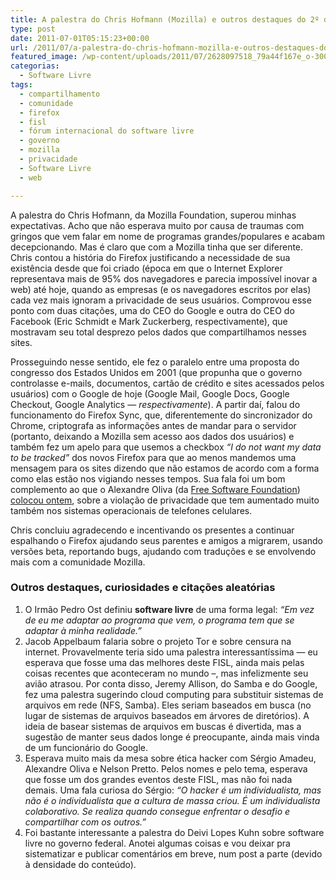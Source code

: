 ```yaml
---
title: A palestra do Chris Hofmann (Mozilla) e outros destaques do 2º dia do 12º FISL
type: post
date: 2011-07-01T05:15:23+00:00
url: /2011/07/a-palestra-do-chris-hofmann-mozilla-e-outros-destaques-do-2º-dia-do-12º-fisl/
featured_image: /wp-content/uploads/2011/07/2628097518_79a44f167e_o-300x180.jpg
categorias:
  - Software Livre
tags:
  - compartilhamento
  - comunidade
  - firefox
  - fisl
  - fórum internacional do software livre
  - governo
  - mozilla
  - privacidade
  - Software Livre
  - web

---
```

A palestra do Chris Hofmann, da Mozilla Foundation, superou minhas expectativas. Acho que não esperava muito por causa de traumas com gringos que vem falar em nome de programas grandes/populares e acabam decepcionando. Mas é claro que com a Mozilla tinha que ser diferente. Chris contou a história do Firefox justificando a necessidade de sua existência desde que foi criado (época em que o Internet Explorer representava mais de 95% dos navegadores e parecia impossível inovar a web) até hoje, quando as empresas (e os navegadores escritos por elas) cada vez mais ignoram a privacidade de seus usuários. Comprovou esse ponto com duas citações, uma do CEO do Google e outra do CEO do Facebook (Eric Schmidt e Mark Zuckerberg, respectivamente), que mostravam seu total desprezo pelos dados que compartilhamos nesses sites.

Prosseguindo nesse sentido, ele fez o paralelo entre uma proposta do congresso dos Estados Unidos em 2001 (que propunha que o governo controlasse e-mails, documentos, cartão de crédito e sites acessados pelos usuários) com o Google de hoje (Google Mail, Google Docs, Google Checkout, Google Analytics — _respectivamente_). A partir daí, falou do funcionamento do Firefox Sync, que, diferentemente do sincronizador do Chrome, criptografa as informações antes de mandar para o servidor (portanto, deixando a Mozilla sem acesso aos dados dos usuários) e também fez um apelo para que usemos a checkbox _“I do not want my data to be tracked”_ dos novos Firefox para que ao menos mandemos uma mensagem para os sites dizendo que não estamos de acordo com a forma como elas estão nos vigiando nesses tempos. Sua fala foi um bom complemento ao que o Alexandre Oliva (da [Free Software Foundation][1]) [colocou ontem][2], sobre a violação de privacidade que tem aumentado muito também nos sistemas operacionais de telefones celulares.

Chris concluiu agradecendo e incentivando os presentes a continuar espalhando o Firefox ajudando seus parentes e amigos a migrarem, usando versões beta, reportando bugs, ajudando com traduções e se envolvendo mais com a comunidade Mozilla.

### Outros destaques, curiosidades e citações aleatórias

  1. O Irmão Pedro Ost definiu **software livre** de uma forma legal: _“Em vez de eu me adaptar ao programa que vem, o programa tem que se adaptar à minha realidade.”_
  2. Jacob Appelbaum falaria sobre o projeto Tor e sobre censura na internet. Provavelmente teria sido uma palestra interessantíssima — eu esperava que fosse uma das melhores deste FISL, ainda mais pelas coisas recentes que aconteceram no mundo –, mas infelizmente seu avião atrasou. Por conta disso, Jeremy Allison, do Samba e do Google, fez uma palestra sugerindo cloud computing para substituir sistemas de arquivos em rede (NFS, Samba). Eles seriam baseados em busca (no lugar de sistemas de arquivos baseados em árvores de diretórios). A ideia de basear sistemas de arquivos em buscas é divertida, mas a sugestão de manter seus dados longe é preocupante, ainda mais vinda de um funcionário do Google.
  3. Esperava muito mais da mesa sobre ética hacker com Sérgio Amadeu, Alexandre Oliva e Nelson Pretto. Pelos nomes e pelo tema, esperava que fosse um dos grandes eventos deste FISL, mas não foi nada demais. Uma fala curiosa do Sérgio: _“O hacker é um individualista, mas não é o individualista que a cultura de massa criou. É um individualista colaborativo. Se realiza quando consegue enfrentar o desafio e compartilhar com os outros.”_
  4. Foi bastante interessante a palestra do Deivi Lopes Kuhn sobre software livre no governo federal. Anotei algumas coisas e vou deixar pra sistematizar e publicar comentários em breve, num post a parte (devido à densidade do conteúdo).

 [1]: http://www.fsf.org/
 [2]: /2011/06/destaques-do-1º-dia-do-12º-forum-internacional-do-software-livre/

